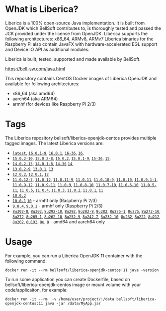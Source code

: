 # What is Liberica?

Liberica is a 100% open-source Java implementation.
It is built from OpenJDK which BellSoft contributes to, is thoroughly
tested and passed the JCK provided under the license from OpenJDK.
Liberica supports the following architectures: x86_64, ARMv8, ARMv7
Liberica binaries for the Raspberry Pi also contain JavaFX with hardware-accelerated EGL support and Device IO API as additional modules.

Liberica is built, tested, supported and made available by BellSoft.

<https://bell-sw.com/java.html>

This repository contains CentOS Docker images of Liberica OpenJDK and available for following architectures:

* x86_64 (aka amd64)
* aarch64 (aka ARM64)
* armhf (for devices like Raspberry Pi 2/3)

# Tags

The Liberica repository bellsoft/liberica-openjdk-centos provides multiple tagged images. The latest Liberica versions are:

* [`latest`](https://github.com/bell-sw/Liberica/blob/master/docker/repos/liberica-openjdk-centos/16/Dockerfile),
[`16.0.1-9`](https://github.com/bell-sw/Liberica/blob/master/docker/repos/liberica-openjdk-centos/16/Dockerfile),
[`16.0.1`](https://github.com/bell-sw/Liberica/blob/master/docker/repos/liberica-openjdk-centos/16/Dockerfile),
[`16-36`](https://github.com/bell-sw/Liberica/blob/master/docker/repos/liberica-openjdk-centos/16/Dockerfile),
[`16`](https://github.com/bell-sw/Liberica/blob/master/docker/repos/liberica-openjdk-centos/16/Dockerfile),
* [`15.0.2-10`](https://github.com/bell-sw/Liberica/blob/master/docker/repos/liberica-openjdk-centos/15/Dockerfile),
[`15.0.2-8`](https://github.com/bell-sw/Liberica/blob/master/docker/repos/liberica-openjdk-centos/15/Dockerfile),
[`15.0.2`](https://github.com/bell-sw/Liberica/blob/master/docker/repos/liberica-openjdk-centos/15/Dockerfile),
[`15.0.1-9`](https://github.com/bell-sw/Liberica/blob/master/docker/repos/liberica-openjdk-centos/15/Dockerfile),
[`15-36`](https://github.com/bell-sw/Liberica/blob/master/docker/repos/liberica-openjdk-centos/15/Dockerfile),
[`15`](https://github.com/bell-sw/Liberica/blob/master/docker/repos/liberica-openjdk-centos/15/Dockerfile),
* [`14.0.2-13`](https://github.com/bell-sw/Liberica/blob/master/docker/repos/liberica-openjdk-centos/14/Dockerfile),
[`14.0.1-8`](https://github.com/bell-sw/Liberica/blob/master/docker/repos/liberica-openjdk-centos/14/Dockerfile),
[`14-36`](https://github.com/bell-sw/Liberica/blob/master/docker/repos/liberica-openjdk-centos/old/14.0.0/Dockerfile)
[`14`](https://github.com/bell-sw/Liberica/blob/master/docker/repos/liberica-openjdk-centos/14/Dockerfile),
* [`13.0.2-9`](https://github.com/bell-sw/Liberica/blob/master/docker/repos/liberica-openjdk-centos/13/Dockerfile),
[`13.0.1`](https://github.com/bell-sw/Liberica/blob/master/docker/repos/liberica-openjdk-centos/old/13.0.1/Dockerfile),
[`13`](https://github.com/bell-sw/Liberica/blob/master/docker/repos/liberica-openjdk-centos/old/13.0.0/Dockerfile)
* [`12.0.2`](https://github.com/bell-sw/Liberica/blob/master/docker/repos/liberica-openjdk-centos/old/12.0.2/Dockerfile),
[`12.0.1`](https://github.com/bell-sw/Liberica/blob/master/docker/repos/liberica-openjdk-centos/old/12.0.1/Dockerfile),
[`12`](https://github.com/bell-sw/Liberica/blob/master/docker/repos/liberica-openjdk-centos/old/12.0.0/Dockerfile)
* [`11.0.12-7`](https://github.com/bell-sw/Liberica/blob/master/docker/repos/liberica-openjdk-centos/11/Dockerfile),
[`11.0.12`](https://github.com/bell-sw/Liberica/blob/master/docker/repos/liberica-openjdk-centos/11/Dockerfile),
[`11.0.11-9`](https://github.com/bell-sw/Liberica/blob/master/docker/repos/liberica-openjdk-centos/11/Dockerfile),
[`11.0.11`](https://github.com/bell-sw/Liberica/blob/master/docker/repos/liberica-openjdk-centos/11/Dockerfile),
[`11.0.10-9`](https://github.com/bell-sw/Liberica/blob/master/docker/repos/liberica-openjdk-centos/11/Dockerfile),
[`11.0.10`](https://github.com/bell-sw/Liberica/blob/master/docker/repos/liberica-openjdk-centos/11/Dockerfile),
[`11.0.9.1-1`](https://github.com/bell-sw/Liberica/blob/master/docker/repos/liberica-openjdk-centos/11/Dockerfile),
[`11.0.9-12`](https://github.com/bell-sw/Liberica/blob/master/docker/repos/liberica-openjdk-centos/11/Dockerfile),
[`11.0.9-11`](https://github.com/bell-sw/Liberica/blob/master/docker/repos/liberica-openjdk-centos/11/Dockerfile),
[`11.0.9`](https://github.com/bell-sw/Liberica/blob/master/docker/repos/liberica-openjdk-centos/11/Dockerfile),
[`11.0.8-10`](https://github.com/bell-sw/Liberica/blob/master/docker/repos/liberica-openjdk-centos/11/Dockerfile),
[`11.0.7-10`](https://github.com/bell-sw/Liberica/blob/master/docker/repos/liberica-openjdk-centos/11/Dockerfile),
[`11.0.6-10`](https://github.com/bell-sw/Liberica/blob/master/docker/repos/liberica-openjdk-centos/old/11.0.6/Dockerfile),
[`11.0.5-11`](https://github.com/bell-sw/Liberica/blob/master/docker/repos/liberica-openjdk-centos/old/11.0.5/Dockerfile),
[`11.0.5`](https://github.com/bell-sw/Liberica/blob/master/docker/repos/liberica-openjdk-centos/old/11.0.5/Dockerfile),
[`11.0.4`](https://github.com/bell-sw/Liberica/blob/master/docker/repos/liberica-openjdk-centos/old/11.0.4/Dockerfile),
[`11.0.3`](https://github.com/bell-sw/Liberica/blob/master/docker/repos/liberica-openjdk-centos/old/11.0.3/Dockerfile),
[`11.0.2`](https://github.com/bell-sw/Liberica/blob/master/docker/repos/liberica-openjdk-centos/old/11.0.2/Dockerfile),
[`11.0.1`](https://github.com/bell-sw/Liberica/blob/master/docker/repos/liberica-openjdk-centos/old/11.0.1/Dockerfile),
[`11`](https://github.com/bell-sw/Liberica/blob/master/docker/repos/liberica-openjdk-centos/11/Dockerfile)
* [`10.0.2`](https://github.com/bell-sw/Liberica/blob/master/docker/repos/liberica-openjdk-centos/old/10.0.2/Dockerfile)
* [`10.0.1`](https://github.com/bell-sw/Liberica/blob/master/docker/repos/liberica-openjdk-centos/old/10.0.1/Dockerfile)
[`10`](https://github.com/bell-sw/Liberica/blob/master/docker/repos/liberica-openjdk-centos/old/10.0.0/Dockerfile) - armhf only (Raspberry Pi 2/3)
* [`9.0.4`](https://github.com/bell-sw/Liberica/blob/master/docker/repos/liberica-openjdk-centos/old/9.0.4/Dockerfile),
[`9.0.1`](https://github.com/bell-sw/Liberica/blob/master/docker/repos/liberica-openjdk-centos/old/9.0.1/Dockerfile) - armhf only (Raspberry Pi 2/3)
* [`8u302-8`](https://github.com/bell-sw/Liberica/blob/master/docker/repos/liberica-openjdk-centos/8/Dockerfile),
[`8u302`](https://github.com/bell-sw/Liberica/blob/master/docker/repos/liberica-openjdk-centos/8/Dockerfile),
[`8u292-10`](https://github.com/bell-sw/Liberica/blob/master/docker/repos/liberica-openjdk-centos/8/Dockerfile),
[`8u292`](https://github.com/bell-sw/Liberica/blob/master/docker/repos/liberica-openjdk-centos/8/Dockerfile),
[`8u282-8`](https://github.com/bell-sw/Liberica/blob/master/docker/repos/liberica-openjdk-centos/8/Dockerfile),
[`8u282`](https://github.com/bell-sw/Liberica/blob/master/docker/repos/liberica-openjdk-centos/8/Dockerfile),
[`8u275-1`](https://github.com/bell-sw/Liberica/blob/master/docker/repos/liberica-openjdk-centos/8/Dockerfile),
[`8u275`](https://github.com/bell-sw/Liberica/blob/master/docker/repos/liberica-openjdk-centos/8/Dockerfile),
[`8u272-10`](https://github.com/bell-sw/Liberica/blob/master/docker/repos/liberica-openjdk-centos/8/Dockerfile),
[`8u272`](https://github.com/bell-sw/Liberica/blob/master/docker/repos/liberica-openjdk-centos/8/Dockerfile),
[`8u265-1`](https://github.com/bell-sw/Liberica/blob/master/docker/repos/liberica-openjdk-centos/8/Dockerfile),
[`8u262-10`](https://github.com/bell-sw/Liberica/blob/master/docker/repos/liberica-openjdk-centos/8/Dockerfile),
[`8u252-9`](https://github.com/bell-sw/Liberica/blob/master/docker/repos/liberica-openjdk-centos/8/Dockerfile),
[`8u242-7`](https://github.com/bell-sw/Liberica/blob/master/docker/repos/liberica-openjdk-centos/old/8u242/Dockerfile),
[`8u232-10`](https://github.com/bell-sw/Liberica/blob/master/docker/repos/liberica-openjdk-centos/old/8u232/Dockerfile),
[`8u232`](https://github.com/bell-sw/Liberica/blob/master/docker/repos/liberica-openjdk-centos/old/8u232/Dockerfile),
[`8u222`](https://github.com/bell-sw/Liberica/blob/master/docker/repos/liberica-openjdk-centos/old/8u222/Dockerfile),
[`8u212`](https://github.com/bell-sw/Liberica/blob/master/docker/repos/liberica-openjdk-centos/old/8u212/Dockerfile),
[`8u202`](https://github.com/bell-sw/Liberica/blob/master/docker/repos/liberica-openjdk-centos/old/8u202/Dockerfile),
[`8u192`](https://github.com/bell-sw/Liberica/blob/master/docker/repos/liberica-openjdk-centos/old/8u192/Dockerfile),
[`8u`](https://github.com/bell-sw/Liberica/blob/master/docker/repos/liberica-openjdk-centos/8/Dockerfile),
[`8`](https://github.com/bell-sw/Liberica/blob/master/docker/repos/liberica-openjdk-centos/8/Dockerfile)   - amd64 and aarch64 only

# Usage

For example, you can run a Liberica OpenJDK 11 container with the following command:

 `docker run -it --rm bellsoft/liberica-openjdk-centos:11 java -version`

To run some application you can create Dockerfile, based on bellsoft/liberica-openjdk-centos image or mount volume with your code/applicaiton, for example:

 `docker run -it --rm  -v /home/user/project/:/data bellsoft/liberica-openjdk-centos:11 java -jar /data/MyApp.jar`
